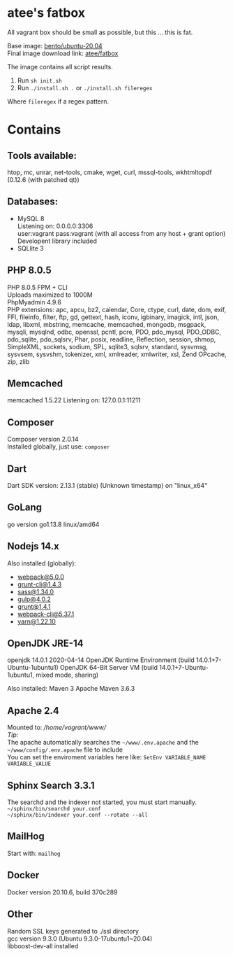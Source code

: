 atee's fatbox
===

All vagrant box should be small as possible, but this ... this is fat.

Base image: [bento/ubuntu-20.04](https://app.vagrantup.com/bento/boxes/ubuntu-20.04)  
Final image download link: [atee/fatbox](https://app.vagrantup.com/atee/boxes/fatbox)

The image contains all script results.

1. Run `sh init.sh`
2. Run `./install.sh .` or `./install.sh fileregex`

Where `fileregex` if a regex pattern.

# Contains

## Tools available:  
htop, mc, unrar, net-tools, cmake, wget, curl, mssql-tools, wkhtmltopdf (0.12.6 (with patched qt)) 

## Databases:  
- MySQL 8  
Listening on: 0.0.0.0:3306  
user:vagrant pass:vagrant (with all access from any host + grant option)  
Developent library included  
- SQLlite 3

## PHP 8.0.5
PHP 8.0.5 FPM + CLI  
Uploads maximized to 1000M  
PhpMyadmin 4.9.6  
PHP extensions: apc, apcu, bz2, calendar, Core, ctype, curl, date, dom, exif, FFI, fileinfo, filter, ftp, gd, gettext, hash, iconv, igbinary, imagick, intl, json, ldap, libxml, mbstring, memcache, memcached, mongodb, msgpack, mysqli, mysqlnd, odbc, openssl, pcntl, pcre, PDO, pdo_mysql, PDO_ODBC, pdo_sqlite, pdo_sqlsrv, Phar, posix, readline, Reflection, session, shmop, SimpleXML, sockets, sodium, SPL, sqlite3, sqlsrv, standard, sysvmsg, sysvsem, sysvshm, tokenizer, xml, xmlreader, xmlwriter, xsl, Zend OPcache, zip, zlib  

## Memcached
memcached 1.5.22
Listening on: 127.0.0.1:11211

## Composer
Composer version 2.0.14  
Installed globally, just use: `composer`

## Dart
Dart SDK version: 2.13.1 (stable) (Unknown timestamp) on "linux_x64"

## GoLang
go version go1.13.8 linux/amd64

## Nodejs 14.x
Also installed (globally):
+ webpack@5.0.0
+ grunt-cli@1.4.3
+ sass@1.34.0
+ gulp@4.0.2
+ grunt@1.4.1
+ webpack-cli@5.37.1
+ yarn@1.22.10

## OpenJDK JRE-14
openjdk 14.0.1 2020-04-14
OpenJDK Runtime Environment (build 14.0.1+7-Ubuntu-1ubuntu1)
OpenJDK 64-Bit Server VM (build 14.0.1+7-Ubuntu-1ubuntu1, mixed mode, sharing)

Also installed: Maven 3
Apache Maven 3.6.3

## Apache 2.4  
Mounted to: _/home/vagrant/www/_  
_Tip:_  
The apache automatically searches the `~/www/.env.apache` and the `~/www/config/.env.apache` file to include  
You can set the enviroment variables here like: `SetEnv VARIABLE_NAME VARIABLE_VALUE`

## Sphinx Search 3.3.1
The searchd and the indexer not started, you must start manually.  
`~/sphinx/bin/searchd your.conf`  
`~/sphinx/bin/indexer your.conf --rotate --all`

## MailHog
Start with: `mailhog`  

## Docker
Docker version 20.10.6, build 370c289

## Other
Random SSL keys generated to ./ssl directory  
gcc version 9.3.0 (Ubuntu 9.3.0-17ubuntu1~20.04)  
libboost-dev-all installed  